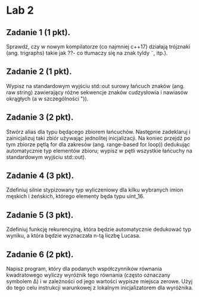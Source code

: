 # Lab 2

## Zadanie 1 (1 pkt).
Sprawdź, czy w nowym kompilatorze (co najmniej c++17) działają 
trójznaki (ang. trigraphs) takie jak ??- co tłumaczy się na znak 
tyldy ˜, itp.).

## Zadanie 2 (1 pkt).
Wypisz na standardowym wyjściu std::out surowy łańcuch znaków 
(ang. raw string) zawierający różne sekwencje znaków cudzysłowia 
i nawiasów okrągłych (a w szczególności ")).

## Zadanie 3 (2 pkt).
Stwórz alias dla typu będącego zbiorem łańcuchów. Następnie 
zadeklaruj i zainicjalizuj taki zbiór używając jednolitej 
inicjalizacji. Na koniec przejdź po tym zbiorze pętlą for dla 
zakresów (ang. range-based for loop)) dedukując automatycznie typ 
elementów zbioru; wypisz w pętli wszystkie łańcuchy na 
standardowym wyjściu std::out).

## Zadanie 4 (3 pkt).
Zdefiniuj silnie stypizowany typ wyliczeniowy dla kilku wybranych 
imion męskich i żeńskich, którego elementy będa typu uint\_16.

## Zadanie 5 (3 pkt).
Zdefiniuj funkcję rekurencyjną, która będzie automatycznie dedukować
typ wyniku, a która będzie wyznaczała n-tą liczbę Lucasa.

## Zadanie 6 (2 pkt).
Napisz program, który dla podanych współczynników równania 
kwadratowego wyliczy wyróżnik tego równania (często oznaczany 
symbolem Δ) i w zależności od jego wartości wypisze miejsca zerowe. 
Użyj do tego celu instrukcji warunkowej z lokalnym inicjalizatorem 
dla wyróżnika.
